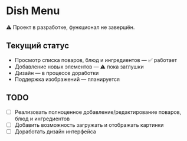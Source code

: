 # Dish Menu

⚠️ Проект в разработке, функционал не завершён.

## Текущий статус
- Просмотр списка поваров, блюд и ингредиентов — ✅ работает
- Добавление новых элементов — ⚠️ пока заглушки
- Дизайн — в процессе доработки
- Поддержка изображений — планируется

## TODO
- [ ] Реализовать полноценное добавление/редактирование поваров, блюд и ингредиентов
- [ ] Добавить возможность загружать и отображать картинки
- [ ] Доработать дизайн интерфейса